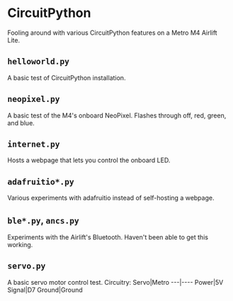 # CircuitPython
Fooling around with various CircuitPython features on a Metro M4 Airlift Lite.
## `helloworld.py`
A basic test of CircuitPython installation.
## `neopixel.py`
A basic test of the M4's onboard NeoPixel. Flashes through off, red, green, and blue.
## `internet.py`
Hosts a webpage that lets you control the onboard LED.
## `adafruitio*.py`
Various experiments with adafruitio instead of self-hosting a webpage.
## `ble*.py`, `ancs.py`
Experiments with the Airlift's Bluetooth. Haven't been able to get this working.
## `servo.py`
A basic servo motor control test. Circuitry:
Servo|Metro
---|----
Power|5V
Signal|D7
Ground|Ground